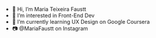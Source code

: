 - 👋 Hi, I’m Maria Teixeira Faustt      
- 👀 I’m interested in Front-End Dev  
- 🌱 I’m currently learning UX Design on Google Coursera 
- 📷 @MariaFaustt on Instagram      
    
<!---    
MariaLTN/MariaLTN is a ✨ special ✨ repository because its `README.md` (this file) appears on your GitHub profile.
You can click the Preview link to take a look at your changes.
--->
